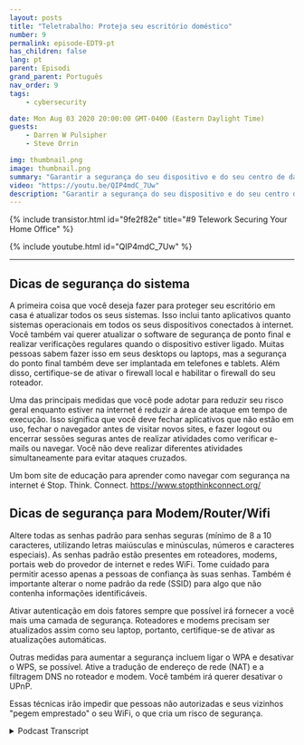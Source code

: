 ```yaml
---
layout: posts
title: "Teletrabalho: Proteja seu escritório doméstico"
number: 9
permalink: episode-EDT9-pt
has_children: false
lang: pt
parent: Episodi
grand_parent: Português
nav_order: 9
tags:
    - cybersecurity

date: Mon Aug 03 2020 20:00:00 GMT-0400 (Eastern Daylight Time)
guests:
    - Darren W Pulsipher
    - Steve Orrin

img: thumbnail.png
image: thumbnail.png
summary: "Garantir a segurança do seu dispositivo e do seu centro de dados apenas te leva até certo ponto. Com mais pessoas trabalhando em casa, você precisa ajudar seus funcionários a garantirem a segurança de suas redes domésticas e áreas de trabalho. Neste episódio, Steve Orrin, CTO Federal da Intel, ajuda Darren a garantir a segurança de sua rede doméstica."
video: "https://youtu.be/QIP4mdC_7Uw"
description: "Garantir a segurança do seu dispositivo e do seu centro de dados apenas te leva até certo ponto. Com mais pessoas trabalhando em casa, você precisa ajudar seus funcionários a garantirem a segurança de suas redes domésticas e áreas de trabalho. Neste episódio, Steve Orrin, CTO Federal da Intel, ajuda Darren a garantir a segurança de sua rede doméstica."
---
```


<div>
{% include transistor.html id="9fe2f82e" title="#9 Telework Securing Your Home Office" %}

{% include youtube.html id="QIP4mdC_7Uw" %}
</div>

---

## Dicas de segurança do sistema

A primeira coisa que você deseja fazer para proteger seu escritório em casa é atualizar todos os seus sistemas. Isso inclui tanto aplicativos quanto sistemas operacionais em todos os seus dispositivos conectados à internet. Você também vai querer atualizar o software de segurança de ponto final e realizar verificações regulares quando o dispositivo estiver ligado. Muitas pessoas sabem fazer isso em seus desktops ou laptops, mas a segurança do ponto final também deve ser implantada em telefones e tablets. Além disso, certifique-se de ativar o firewall local e habilitar o firewall do seu roteador.

Uma das principais medidas que você pode adotar para reduzir seu risco geral enquanto estiver na internet é reduzir a área de ataque em tempo de execução. Isso significa que você deve fechar aplicativos que não estão em uso, fechar o navegador antes de visitar novos sites, e fazer logout ou encerrar sessões seguras antes de realizar atividades como verificar e-mails ou navegar. Você não deve realizar diferentes atividades simultaneamente para evitar ataques cruzados.

Um bom site de educação para aprender como navegar com segurança na internet é Stop. Think. Connect. https://www.stopthinkconnect.org/

## Dicas de segurança para Modem/Router/Wifi

Altere todas as senhas padrão para senhas seguras (mínimo de 8 a 10 caracteres, utilizando letras maiúsculas e minúsculas, números e caracteres especiais). As senhas padrão estão presentes em roteadores, modems, portais web do provedor de internet e redes WiFi. Tome cuidado para permitir acesso apenas a pessoas de confiança às suas senhas. Também é importante alterar o nome padrão da rede (SSID) para algo que não contenha informações identificáveis.

Ativar autenticação em dois fatores sempre que possível irá fornecer a você mais uma camada de segurança. Roteadores e modems precisam ser atualizados assim como seu laptop, portanto, certifique-se de ativar as atualizações automáticas.

Outras medidas para aumentar a segurança incluem ligar o WPA e desativar o WPS, se possível. Ative a tradução de endereço de rede (NAT) e a filtragem DNS no roteador e modem. Você também irá querer desativar o UPnP.

Essas técnicas irão impedir que pessoas não autorizadas e seus vizinhos "pegem emprestado" o seu WiFi, o que cria um risco de segurança.



<details>
<summary> Podcast Transcript </summary>

<p></p>

</details>
